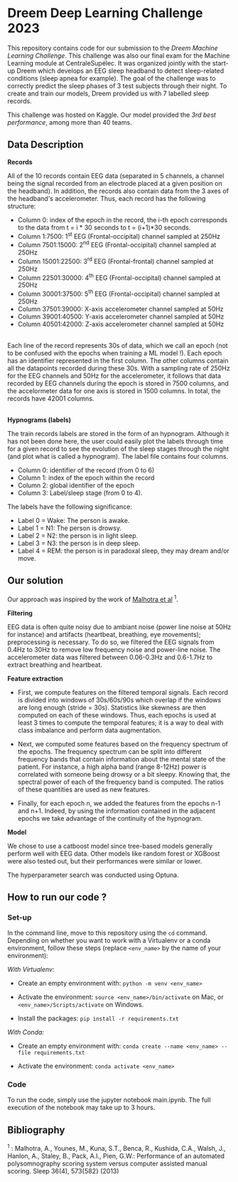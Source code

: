 # Dreem Deep Learning Challenge 2023

This repository contains code for our submission to the *Dreem Machine Learning Challenge*. This challenge was also our final exam for the Machine Learning module at CentraleSupélec. It was organized jointly with the start-up Dreem which develops an EEG sleep headband to detect sleep-related conditions (sleep apnea for example). The goal of the challenge was to correctly predict the sleep phases of 3 test subjects through their night. To create and train our models, Dreem provided us with 7 labelled sleep records.

This challenge was hosted on Kaggle. Our model provided the *3rd best performance*, among more than 40 teams.

## Data Description
**Records**

All of the 10 records contain EEG data (separated in 5 channels, a channel being the signal recorded from an electrode placed at a given position on the headband). In addition, the records also contain data from the 3 axes of the headband's accelerometer. Thus, each record has the following structure:

- Column 0: index of the epoch in the record, the i-th epoch corresponds to the data from t = i * 30 seconds to t = (i+1)*30 seconds.
- Column 1:7500: 1<sup>st</sup> EEG (Frontal-occipital) channel sampled at 250Hz
- Column 7501:15000: 2<sup>nd</sup> EEG (Frontal-occipital) channel sampled at 250Hz
- Column 15001:22500: 3<sup>rd</sup> EEG (Frontal-frontal) channel sampled at 250Hz
- Column 22501:30000: 4<sup>th</sup> EEG (Frontal-occipital) channel sampled at 250Hz
- Column 30001:37500: 5<sup>th</sup> EEG (Frontal-occipital) channel sampled at 250Hz
- Column 37501:39000: X-axis accelerometer channel sampled at 50Hz
- Column 39001:40500: Y-axis accelerometer channel sampled at 50Hz
- Column 40501:42000: Z-axis accelerometer channel sampled at 50Hz  

\
Each line of the record represents 30s of data, which we call an epoch (not to be confused with the epochs when training a ML model !). Each epoch has an identifier represented in the first column. The other columns contain all the datapoints recorded during these 30s. With a sampling rate of 250Hz for the EEG channels and 50Hz for the accelerometer, it follows that data recorded by EEG channels during the epoch is stored in 7500 columns, and the accelormeter data for one axis is stored in 1500 columns. In total, the records have 42001 columns.

\
**Hypnograms (labels)**

The train records labels are stored in the form of an hypnogram. Although it has not been done here, the user could easily plot the labels through time for a given record to see the evolution of the sleep stages through the night (and plot what is called a hypnogram).
The label file contains four columns.
- Column 0: identifier of the record (from 0 to 6)
- Column 1: index of the epoch within the record
- Column 2: global identifier of the epoch
- Column 3: Label/sleep stage (from 0 to 4).

The labels have the following significance:
- Label 0 = Wake: The person is awake.
- Label 1 = N1: The person is drowsy.
- Label 2 = N2: the person is in light sleep.
- Label 3 = N3: the person is in deep sleep.
- Label 4 = REM: the person is in paradoxal sleep, they may dream and/or move.

## Our solution
Our approach was inspired by the work of [Malhotra et al](https://arxiv.org/pdf/2207.07753v3.pdf) <sup>1</sup>.

**Filtering**

EEG data is often quite noisy due to ambiant noise (power line noise at 50Hz for instance) and artifacts (heartbeat, breathing, eye movements); preprocessing is necessary. To do so, we filtered the EEG signals from 0.4Hz to 30Hz to remove low frequency noise and power-line noise. The accelerometer data was filtered between 0.06-0.3Hz and 0.6-1.7Hz to extract breathing and heartbeat.

**Feature extraction**

* First, we compute features on the filtered temporal signals. Each record is divided into windows of 30s/60s/90s which overlap if the windows are long enough (stride = 30s). Statistics like skewness are then computed on each of these windows. Thus, each epochs is used at least 3 times to compute the temporal features; it is a way to deal with class imbalance and perform data augmentation.

* Next, we computed some features based on the frequency spectrum of the epochs. The frequency spectrum can be split into different frequency bands that contain information about the mental state of the patient. For instance, a high alpha band (range 8-12Hz) power is correlated with someone being drowsy or a bit sleepy. Knowing that, the spectral power of each of the frequency band is computed. The ratios of these quantities are used as new features.

* Finally, for each epoch n, we added the features from the epochs n-1 and n+1. Indeed, by using the information contained in the adjacent epochs we take advantage of the continuity of the hypnogram.

**Model**

We chose to use a catboost model since tree-based models generally perform well with EEG data. Other models like random forest or XGBoost were also tested out, but their performances were similar or lower. 

The hyperparameter search was conducted using Optuna.


## How to run our code ?

### Set-up
In the command line, move to this repository using the `cd` command. Depending on whether you want to work with a Virtualenv or a conda environment, follow these steps (replace `<env_name>` by the name of your environment):

*With Virtualenv:*

- Create an empty environment with: `python -m venv <env_name>`

- Activate the environment: `source <env_name>/bin/activate` on Mac, or `<env_name>/Scripts/activate` on Windows.

- Install the packages: `pip install -r requirements.txt`

*With Conda:*

- Create an empty environment with: `conda create --name <env_name> --file requirements.txt`

- Activate the environment: `conda activate <env_name>`

### Code

To run the code, simply use the jupyter notebook main.ipynb. The full execution of the notebook may take up to 3 hours.

## Bibliography

<sup>1</sup> : Malhotra, A., Younes, M., Kuna, S.T., Benca, R., Kushida, C.A., Walsh, J., Hanlon, A., Staley, B., Pack, A.I., Pien, G.W.: Performance of an automated polysomnography scoring system versus computer assisted manual scoring. Sleep 36(4), 573{582} (2013)
